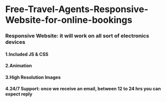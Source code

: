 # Free-Travel-Agents-Responsive-Website-for-online-bookings
### Responsive Website: it will work on all sort of electronics devices

#### 1.Included JS & CSS <br>

#### 2.Animation <br>
#### 3.High Resolution Images <br>
#### 4.24/7 Support: once we receive an email, between 12 to 24 hrs you can expect reply 


